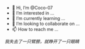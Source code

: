 - 👋 Hi, I’m @Coco-07
- 👀 I’m interested in ...
- 🌱 I’m currently learning ...
- 💞️ I’m looking to collaborate on ...
- 📫 How to reach me ...

*我失去了一只臂膀，就睁开了一只眼睛*

<!---
Coco-07/Coco-07 is a ✨ special ✨ repository because its `README.md` (this file) appears on your GitHub profile.
You can click the Preview link to take a look at your changes.
--->
